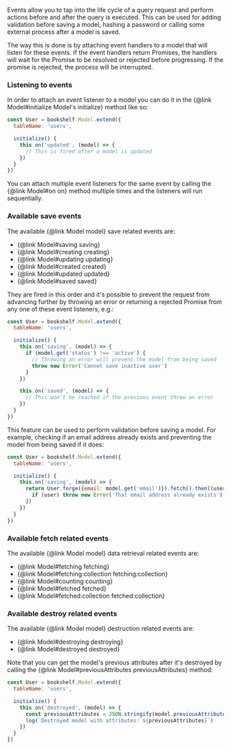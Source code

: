 Events allow you to tap into the life cycle of a query request and perform actions before and after the query is
executed. This can be used for adding validation before saving a model, hashing a password or calling some external
process after a model is saved.

The way this is done is by attaching event handlers to a model that will listen for these events. If the event
handlers return Promises, the handlers will wait for the Promise to be resolved or rejected before progressing. If
the promise is rejected, the process will be interrupted.

### Listening to events

In order to attach an event listener to a model you can do it in the {@link Model#initialize Model's initialize}
method like so:

```js
const User = bookshelf.Model.extend({
  tableName: 'users',

  initialize() {
    this.on('updated', (model) => {
      // This is fired after a model is updated
    })
  }
})
```

You can attach multiple event listeners for the same event by calling the {@link Model#on on} method multiple times
and the listeners will run sequentially.

### Available save events

The available {@link Model model} save related events are:

- {@link Model#saving saving}
- {@link Model#creating creating}
- {@link Model#updating updating}
- {@link Model#created created}
- {@link Model#updated updated}
- {@link Model#saved saved}

They are fired in this order and it's possible to prevent the request from advancing further by throwing an error or
returning a rejected Promise from any one of these event listeners, e.g.:

```js
const User = bookshelf.Model.extend({
  tableName: 'users',

  initialize() {
    this.on('saving', (model) => {
      if (model.get('status') !== 'active') {
        // Throwing an error will prevent the model from being saved
        throw new Error('Cannot save inactive user')
      }
    })

    this.on('saved', (model) => {
      // This won't be reached if the previous event threw an error
    })
  }
})
```

This feature can be used to perform validation before saving a model. For example, checking if an email address
already exists and preventing the model from being saved if it does:

```js
const User = bookshelf.Model.extend({
  tableName: 'users',

  initialize() {
    this.on('saving', (model) => {
      return User.forge({email: model.get('email')}).fetch().then((user) => {
        if (user) throw new Error('That email address already exists')
      })
    })
  }
})
```

### Available fetch related events

The available {@link Model model} data retrieval related events are:

- {@link Model#fetching fetching}
- {@link Model#fetching:collection fetching:collection}
- {@link Model#counting counting}
- {@link Model#fetched fetched}
- {@link Model#fetched:collection fetched:collection}

### Available destroy related events

The available {@link Model model} destruction related events are:

- {@link Model#destroying destroying}
- {@link Model#destroyed destroyed}

Note that you can get the model's previous attributes after it's destroyed by calling the
{@link Model#previousAttributes previousAttributes} method:

```js
const User = bookshelf.Model.extend({
  tableName: 'users',

  initialize() {
    this.on('destroyed', (model) => {
      const previousAttributes = JSON.stringify(model.previousAttributes())
      log(`Destroyed model with attributes: ${previousAttributes}`)
    })
  }
})
```
